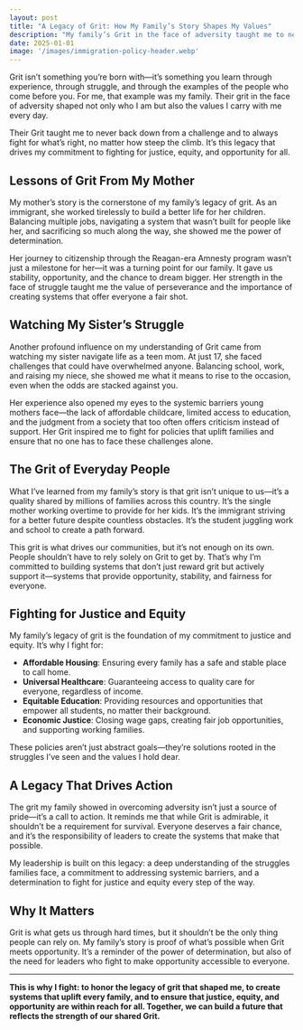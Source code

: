 ```yaml
---
layout: post
title: "A Legacy of Grit: How My Family’s Story Shapes My Values"
description: "My family’s Grit in the face of adversity taught me to never back down from a challenge. It’s this legacy that drives my commitment to fighting for justice, equity, and opportunity for all."
date: 2025-01-01
image: '/images/immigration-policy-header.webp'
---
```


Grit isn’t something you’re born with—it’s something you learn through experience, through struggle, and through the examples of the people who come before you. For me, that example was my family. Their grit in the face of adversity shaped not only who I am but also the values I carry with me every day. 

Their Grit taught me to never back down from a challenge and to always fight for what’s right, no matter how steep the climb. It’s this legacy that drives my commitment to fighting for justice, equity, and opportunity for all.

## Lessons of Grit From My Mother

My mother’s story is the cornerstone of my family’s legacy of grit. As an immigrant, she worked tirelessly to build a better life for her children. Balancing multiple jobs, navigating a system that wasn’t built for people like her, and sacrificing so much along the way, she showed me the power of determination.

Her journey to citizenship through the Reagan-era Amnesty program wasn’t just a milestone for her—it was a turning point for our family. It gave us stability, opportunity, and the chance to dream bigger. Her strength in the face of struggle taught me the value of perseverance and the importance of creating systems that offer everyone a fair shot.

## Watching My Sister’s Struggle

Another profound influence on my understanding of Grit came from watching my sister navigate life as a teen mom. At just 17, she faced challenges that could have overwhelmed anyone. Balancing school, work, and raising my niece, she showed me what it means to rise to the occasion, even when the odds are stacked against you.

Her experience also opened my eyes to the systemic barriers young mothers face—the lack of affordable childcare, limited access to education, and the judgment from a society that too often offers criticism instead of support. Her Grit inspired me to fight for policies that uplift families and ensure that no one has to face these challenges alone.

## The Grit of Everyday People

What I’ve learned from my family’s story is that grit isn’t unique to us—it’s a quality shared by millions of families across this country. It’s the single mother working overtime to provide for her kids. It’s the immigrant striving for a better future despite countless obstacles. It’s the student juggling work and school to create a path forward.

This grit is what drives our communities, but it’s not enough on its own. People shouldn’t have to rely solely on Grit to get by. That’s why I’m committed to building systems that don’t just reward grit but actively support it—systems that provide opportunity, stability, and fairness for everyone.

## Fighting for Justice and Equity

My family’s legacy of grit is the foundation of my commitment to justice and equity. It’s why I fight for:

- **Affordable Housing**: Ensuring every family has a safe and stable place to call home.  
- **Universal Healthcare**: Guaranteeing access to quality care for everyone, regardless of income.  
- **Equitable Education**: Providing resources and opportunities that empower all students, no matter their background.  
- **Economic Justice**: Closing wage gaps, creating fair job opportunities, and supporting working families.  

These policies aren’t just abstract goals—they’re solutions rooted in the struggles I’ve seen and the values I hold dear.

## A Legacy That Drives Action

The grit my family showed in overcoming adversity isn’t just a source of pride—it’s a call to action. It reminds me that while Grit is admirable, it shouldn’t be a requirement for survival. Everyone deserves a fair chance, and it’s the responsibility of leaders to create the systems that make that possible.

My leadership is built on this legacy: a deep understanding of the struggles families face, a commitment to addressing systemic barriers, and a determination to fight for justice and equity every step of the way.

## Why It Matters

Grit is what gets us through hard times, but it shouldn’t be the only thing people can rely on. My family’s story is proof of what’s possible when Grit meets opportunity. It’s a reminder of the power of determination, but also of the need for leaders who fight to make opportunity accessible to everyone.

---

**This is why I fight: to honor the legacy of grit that shaped me, to create systems that uplift every family, and to ensure that justice, equity, and opportunity are within reach for all. Together, we can build a future that reflects the strength of our shared Grit.**